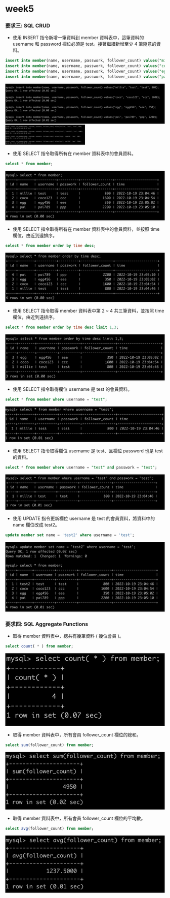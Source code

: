 # week5
### 要求三: SQL CRUD
- 使用 INSERT 指令新增一筆資料到 member 資料表中，這筆資料的 username 和 password 欄位必須是 test。接著繼續新增至少 4 筆隨意的資料。
```SQL
insert into member(name, username, passwork, follower_count) values("millie", "test", "test", 800);
insert into member(name, username, passwork, follower_count) values("coco", "coco123", "ccc", 1600);
insert into member(name, username, passwork, follower_count) values("egg", "egg456", "eee", 350);
insert into member(name, username, passwork, follower_count) values("pai", "pai789", "ppp", 2200);
```
![image](https://github.com/MillieYeh/week5/blob/main/image/3-1-add_data.png)
<img width="50%" height="50%" src="https://github.com/MillieYeh/week5/blob/main/image/3-1-add_data.png"/>

- 使用 SELECT 指令取得所有在 member 資料表中的會員資料。
```SQL
select * from member;
```
![image](https://github.com/MillieYeh/week5/blob/main/image/3-2-member1.png)

- 使用 SELECT 指令取得所有在 member 資料表中的會員資料，並按照 time 欄位，由近到遠排序。
```SQL
select * from member order by time desc;
```
![image](https://github.com/MillieYeh/week5/blob/main/image/3-3-member2.png)

- 使用 SELECT 指令取得 member 資料表中第 2 ~ 4 共三筆資料，並按照 time 欄位，由近到遠排序。
```SQL
select * from member order by time desc limit 1,3;
```
![image](https://github.com/MillieYeh/week5/blob/main/image/3-4-member3.png)

- 使用 SELECT 指令取得欄位 username 是 test 的會員資料。
```SQL
select * from member where username = "test";
```
![image](https://github.com/MillieYeh/week5/blob/main/image/3-5-test1.png)

- 使用 SELECT 指令取得欄位 username 是 test、且欄位 password 也是 test 的資料。
```SQL
select * from member where username = "test" and passwork = "test";
```
![image](https://github.com/MillieYeh/week5/blob/main/image/3-6-test2.png)

- 使用 UPDATE 指令更新欄位 username 是 test 的會員資料，將資料中的 name 欄位改成 test2。
```SQL
update member set name = 'test2' where username = 'test';
```
![image](https://github.com/MillieYeh/week5/blob/main/image/3-7-test3.png)


### 要求四: SQL Aggregate Functions

- 取得 member 資料表中，總共有幾筆資料 ( 幾位會員 )。
```SQL
select count( * ) from member;
```
![image](https://github.com/MillieYeh/week5/blob/main/image/4-1-member.png)

- 取得 member 資料表中，所有會員 follower_count 欄位的總和。
```SQL
select sum(follower_count) from member;
```
![image](https://github.com/MillieYeh/week5/blob/main/image/4-2-sum.png)

- 取得 member 資料表中，所有會員 follower_count 欄位的平均數。
```SQL
select avg(follower_count) from member;
```
![image](https://github.com/MillieYeh/week5/blob/main/image/4-3-avg.png)
